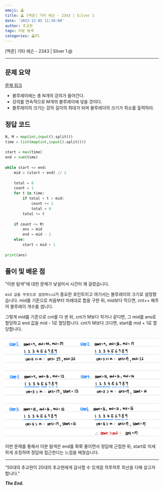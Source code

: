 ```yaml
---
emoji: 🕹️
title: 🕹️ [백준] 기타 레슨 - 2343 | Silver 1
date: '2023-12-05 11:30:00'
author: 추교현
tags: 이분 탐색
categories: 🕹️PS
---
```


[백준] 기타 레슨 - 2343 | Silver 1.@

---

## 문제 요약

[문제 링크](https://www.acmicpc.net/problem/2343)

- 블루레이에는 총 N개의 강의가 들어간다.
- 강의를 연속적으로 M개의 블루레이에 넣을 것이다.
- 블루레이의 크기는 강의 길이의 최대가 되며 블루레이의 크기가 최소를 출력하라.

## 정답 코드

```python
N, M = map(int,input().split())
time = list(map(int,input().split()))

start = max(time)
end = sum(time)

while start <= end:
    mid = (start + end) // 2

    total = 0
    count = 1
    for t in time:
        if total + t > mid:
            count += 1
            total = 0
        total += t

    if count <= M:
        ans = mid
        end = mid - 1
    else:
        start = mid + 1

print(ans)
```

## 풀이 및 배운 점

"이분 탐색"에 대한 문제가 낯설어서 시간이 꽤 걸렸습니다.

`mid 값을 무엇으로 설정하느냐`가 중요한 포인트이고 여기서는 블루레이의 크기로 설정했습니다. mid를 기준으로 처음부터 차례대로 합을 구한 뒤, mid보다 작으면, cnt++ 해주어 블루레이 개수를 셉니다.

그렇게 mid를 기준으로 cnt를 다 센 뒤, cnt가 M보다 작거나 같다면, 그 mid를 ans로 할당하고 end 값을 mid - 1로 할당합니다. cnt가 M보다 크다면, start를 mid + 1로 할당합니다.

![boj-2343-1.jpeg](boj-2343-1.jpeg)

이번 문제를 통해서 이분 탐색은 end를 확확 줄이면서 정답에 근접한 뒤, start로 미세하게 조정하여 정답에 접근한다는 느낌을 배웠습니다.

---

"50대의 추교현이 20대의 추교현에게 감사할 수 있게끔 하루하루 최선을 다해 살고자 합니다."

**_The End._**
